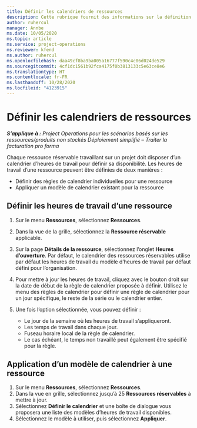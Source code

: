 ```yaml
---
title: Définir les calendriers de ressources
description: Cette rubrique fournit des informations sur la définition des calendriers d’heures de travail pour les ressources dans Project Operations.
author: ruhercul
manager: Annbe
ms.date: 10/05/2020
ms.topic: article
ms.service: project-operations
ms.reviewer: kfend
ms.author: ruhercul
ms.openlocfilehash: daa49cf8ba9ba005a16777f590c4c06d024de529
ms.sourcegitcommit: 4cf1dc1561b92fca4175f0b3813133c5e63ce8e6
ms.translationtype: HT
ms.contentlocale: fr-FR
ms.lasthandoff: 10/28/2020
ms.locfileid: "4123915"
---
```

# <a name="define-resource-calendars"></a>Définir les calendriers de ressources

_**S’applique à :** Project Operations pour les scénarios basés sur les ressources/produits non stockés Déploiement simplifié – Traiter la facturation pro forma_

Chaque ressource réservable travaillant sur un projet doit disposer d’un calendrier d’heures de travail pour définir sa disponibilité. Les heures de travail d’une ressource peuvent être définies de deux manières : 

   - Définir des règles de calendrier individuelles pour une ressource
   - Appliquer un modèle de calendrier existant pour la ressource

## <a name="define-a-resources-working-hours"></a>Définir les heures de travail d’une ressource

1. Sur le menu **Ressources**, sélectionnez **Ressources**.
2. Dans la vue de la grille, sélectionnez la **Ressource réservable** applicable.
3. Sur la page **Détails de la ressource**, sélectionnez l’onglet **Heures d’ouverture**. Par défaut, le calendrier des ressources réservables utilise par défaut les heures de travail du modèle d’heures de travail par défaut défini pour l’organisation.
4. Pour mettre à jour les heures de travail, cliquez avec le bouton droit sur la date de début de la règle de calendrier proposée à définir. Utilisez le menu des règles de calendrier pour définir une règle de calendrier pour un jour spécifique, le reste de la série ou le calendrier entier.
5. Une fois l’option sélectionnée, vous pouvez définir :

    - Le jour de la semaine où les heures de travail s’appliqueront.
    - Les temps de travail dans chaque jour.
    - Fuseau horaire local de la règle de calendrier.
    - Le cas échéant, le temps non travaillé peut également être spécifié pour la règle.

## <a name="applying-a-calendar-template-to-a-resource"></a>Application d’un modèle de calendrier à une ressource

1. Sur le menu **Ressources**, sélectionnez **Ressources**.
2. Dans la vue en grille, sélectionnez jusqu’à 25 **Ressources réservables** à mettre à jour.
3. Sélectionnez **Définir le calendrier** et une boîte de dialogue vous proposera une liste des modèles d’heures de travail disponibles.
4. Sélectionnez le modèle à utiliser, puis sélectionnez **Appliquer**.
